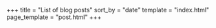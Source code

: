 +++
title = "List of blog posts"
sort_by = "date"
template = "index.html"
page_template = "post.html"
+++
